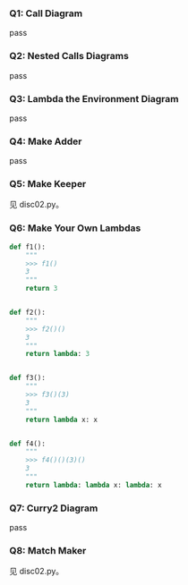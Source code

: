 ### Q1: Call Diagram
pass

### Q2: Nested Calls Diagrams
pass

### Q3: Lambda the Environment Diagram
pass

### Q4: Make Adder
pass

### Q5: Make Keeper
见 disc02.py。

### Q6: Make Your Own Lambdas

```python
def f1():
    """
    >>> f1()
    3
    """
    return 3


def f2():
    """
    >>> f2()()
    3
    """
    return lambda: 3


def f3():
    """
    >>> f3()(3)
    3
    """
    return lambda x: x


def f4():
    """
    >>> f4()()(3)()
    3
    """
    return lambda: lambda x: lambda: x
```

### Q7: Curry2 Diagram
pass

### Q8: Match Maker
见 disc02.py。

